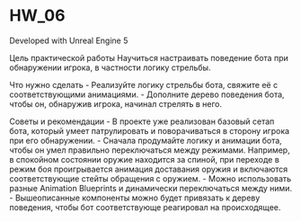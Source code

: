 # HW_06

Developed with Unreal Engine 5

Цель практической работы
Научиться настраивать поведение бота при обнаружении игрока, в частности логику стрельбы.


Что нужно сделать
	- Реализуйте логику стрельбы бота, свяжите её с соответствующими анимациями.
	- Дополните дерево поведения бота, чтобы он, обнаружив игрока, начинал стрелять в него.

Советы и рекомендации
	- В проекте уже реализован базовый сетап бота, который умеет патрулировать и поворачиваться в сторону игрока при его 
	обнаружении.
	- Сначала продумайте логику и анимации бота, чтобы он умел правильно переключаться между режимами. Например, в 
	спокойном состоянии оружие находится за спиной, при переходе в режим боя проигрывается анимация доставания оружия и 
	включаются соответствующие стейты обращения с оружием.
	- Можно использовать разные Animation Blueprints и динамически переключаться между ними.
	- Вышеописанные компоненты можно будет привязать к дереву поведения, чтобы бот соответствующе реагировал на 
	происходящее.